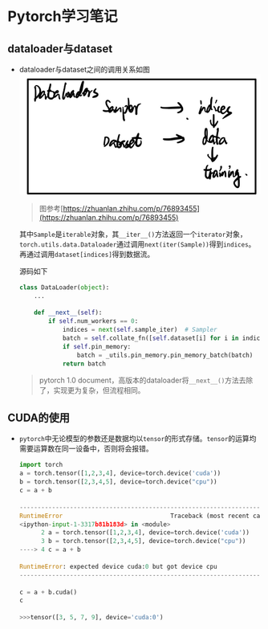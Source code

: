 # Pytorch学习笔记



## dataloader与dataset
- dataloader与dataset之间的调用关系如图
![dataloader and dataset](../images/dataloader.jpg)
  > 图参考[https://zhuanlan.zhihu.com/p/76893455](https://zhuanlan.zhihu.com/p/76893455)

  其中`Sample`是`iterable`对象，其`__iter__()`方法返回一个`iterator`对象，`torch.utils.data.Dataloader`通过调用`next(iter(Sample))`得到`indices`。再通过调用`dataset[indices]`得到数据流。

  源码如下

  ```python
  class DataLoader(object):
      ...
      
      def __next__(self):
          if self.num_workers == 0:  
              indices = next(self.sample_iter)  # Sampler
              batch = self.collate_fn([self.dataset[i] for i in indices]) # Dataset
              if self.pin_memory:
                  batch = _utils.pin_memory.pin_memory_batch(batch)
              return batch
  ```
  
  > pytorch 1.0 document，高版本的dataloader将`__next__()`方法去除了，实现更为复杂，但流程相同。

## CUDA的使用
- `pytorch`中无论模型的参数还是数据均以`tensor`的形式存储。`tensor`的运算均需要运算数在同一设备中，否则将会报错。
  ```python
  import torch
  a = torch.tensor([1,2,3,4], device=torch.device('cuda'))
  b = torch.tensor([2,3,4,5], device=torch.device("cpu"))
  c = a + b

  ---------------------------------------------------------------------------
  RuntimeError                              Traceback (most recent call last)
  <ipython-input-1-3317b81b183d> in <module>
        2 a = torch.tensor([1,2,3,4], device=torch.device('cuda'))
        3 b = torch.tensor([2,3,4,5], device=torch.device("cpu"))
  ----> 4 c = a + b

  RuntimeError: expected device cuda:0 but got device cpu
  ---------------------------------------------------------------------------

  c = a + b.cuda()
  c

  >>>tensor([3, 5, 7, 9], device='cuda:0')
  ```